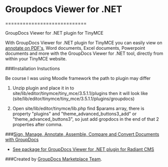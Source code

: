 # Groupdocs Viewer for .NET
============================

GroupDocs Viewer for .NET plugin for TinyMCE

With GroupDocs Viewer for .NET plugin for TinyMCE you can easily view on [annotate on PDF's](http://groupdocs.com/dot-net/document-annotation-library), Word documents, Excel documents, Powerpoint documents and more with the GroupDocs Viewer for .NET tool, directly from within your TinyMCE website.

###Installation Instuctions

Be course I was using Moodle framework the path to plugin may differ

1. Unzip plugin and place it in to site/lib/editor/tinymce/tiny_mce/3.5.1.1/plugins then it will look like (site/lib/editor/tinymce/tiny_mce/3.5.1.1/plugins/groupdocs)

2. Open site/lib/editor/tinymce/lib.php find $params array, there is property "plugins" and "theme_advanced_buttons3_add" or "theme_advanced_buttons3",
so just add gropdocs in the end of that 2 properties after comma.


###[Sign, Manage, Annotate, Assemble, Compare and Convert Documents with GroupDocs](http://groupdocs.com)
* [See package for GroupDocs Viewer for .NET plugin for Radiant CMS](https://github.com/groupdocs/tinymce-groupdocs-viewer-dotnet)

###Created by [GroupDocs Marketplace Team](http://groupdocs.com/marketplace).
